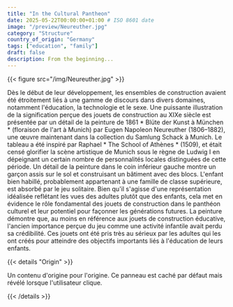 ```yaml
---
title: "In the Cultural Pantheon"
date: 2025-05-22T00:00:00+01:00 # ISO 8601 date
image: "/preview/Neureuther.jpg"
category: "Structure"
country_of_origin: "Germany"
tags: ["education", "family"]
draft: false
description: From the beginning...
---
```




{{< figure src="/img/Neureuther.jpg" >}}

Dès le début de leur développement, les ensembles de construction avaient été étroitement liés à une gamme de discours dans divers domaines, notamment l'éducation, la technologie et le sexe. Une puissante illustration de la signification perçue des jouets de construction au XIXe siècle est présentée par un détail de la peinture de 1861 * Blüte der Kunst à München * (floraison de l'art à Munich) par Eugen Napoleon Neureuther (1806–1882), une œuvre maintenant dans la collection du Samlung Schack à Munich. Le tableau a été inspiré par Raphael * The School of Athènes * (1509), et était censé glorifier la scène artistique de Munich sous le règne de Ludwig I en dépeignant un certain nombre de personnalités locales distinguées de cette période. Un détail de la peinture dans le coin inférieur gauche montre un garçon assis sur le sol et construisant un bâtiment avec des blocs. L'enfant bien habillé, probablement appartenant à une famille de classe supérieure, est absorbé par le jeu solitaire. Bien qu'il s'agisse d'une représentation idéalisée reflétant les vues des adultes plutôt que des enfants, cela met en évidence le rôle fondamental des jouets de construction dans le panthéon culturel et leur potentiel pour façonner les générations futures. La peinture démontre que, au moins en référence aux jouets de construction éducative, l'ancien importance perçue du jeu comme une activité infantile avait perdu sa crédibilité. Ces jouets ont été pris très au sérieux par les adultes qui les ont créés pour atteindre des objectifs importants liés à l'éducation de leurs enfants.

{{< details "Origin" >}}

Un contenu d'origine pour l'origine. Ce panneau est caché par défaut mais révélé lorsque l'utilisateur clique.

{{< /details >}}

